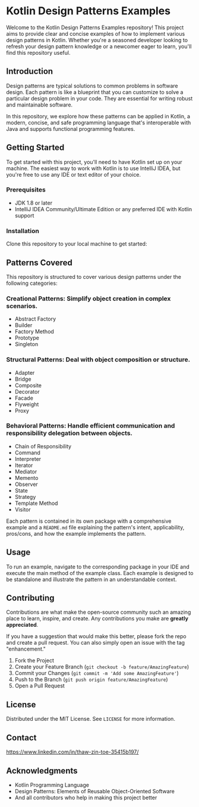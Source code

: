 # Kotlin Design Patterns Examples

Welcome to the Kotlin Design Patterns Examples repository! This project aims to provide clear and concise examples of how to implement various design patterns in Kotlin. Whether you're a seasoned developer looking to refresh your design pattern knowledge or a newcomer eager to learn, you'll find this repository useful.

## Introduction

Design patterns are typical solutions to common problems in software design. Each pattern is like a blueprint that you can customize to solve a particular design problem in your code. They are essential for writing robust and maintainable software.

In this repository, we explore how these patterns can be applied in Kotlin, a modern, concise, and safe programming language that's interoperable with Java and supports functional programming features.

## Getting Started

To get started with this project, you'll need to have Kotlin set up on your machine. The easiest way to work with Kotlin is to use IntelliJ IDEA, but you're free to use any IDE or text editor of your choice.

### Prerequisites

- JDK 1.8 or later
- IntelliJ IDEA Community/Ultimate Edition or any preferred IDE with Kotlin support

### Installation

Clone this repository to your local machine to get started:

## Patterns Covered

This repository is structured to cover various design patterns under the following categories:

### Creational Patterns: Simplify object creation in complex scenarios.
- Abstract Factory
- Builder
- Factory Method
- Prototype
- Singleton

### Structural Patterns: Deal with object composition or structure.
- Adapter
- Bridge
- Composite
- Decorator
- Facade
- Flyweight
- Proxy

### Behavioral Patterns: Handle efficient communication and responsibility delegation between objects.
- Chain of Responsibility
- Command
- Interpreter
- Iterator
- Mediator
- Memento
- Observer
- State
- Strategy
- Template Method
- Visitor

Each pattern is contained in its own package with a comprehensive example and a `README.md` file explaining the pattern's intent, applicability, pros/cons, and how the example implements the pattern.

## Usage

To run an example, navigate to the corresponding package in your IDE and execute the main method of the example class. Each example is designed to be standalone and illustrate the pattern in an understandable context.

## Contributing

Contributions are what make the open-source community such an amazing place to learn, inspire, and create. Any contributions you make are **greatly appreciated**.

If you have a suggestion that would make this better, please fork the repo and create a pull request. You can also simply open an issue with the tag "enhancement."

1. Fork the Project
2. Create your Feature Branch (`git checkout -b feature/AmazingFeature`)
3. Commit your Changes (`git commit -m 'Add some AmazingFeature'`)
4. Push to the Branch (`git push origin feature/AmazingFeature`)
5. Open a Pull Request

## License

Distributed under the MIT License. See `LICENSE` for more information.

## Contact

https://www.linkedin.com/in/thaw-zin-toe-35415b197/

## Acknowledgments

- Kotlin Programming Language
- Design Patterns: Elements of Reusable Object-Oriented Software
- And all contributors who help in making this project better
